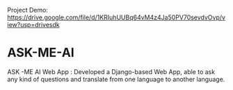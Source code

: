 Project Demo:
https://drive.google.com/file/d/1KRIuhUUBq64vM4z4Ja50PV70sevdvOvp/view?usp=drivesdk
# ASK-ME-AI
ASK -ME AI Web App :  Developed a Django-based Web App, able to ask any kind of questions and translate from one language to another language.
